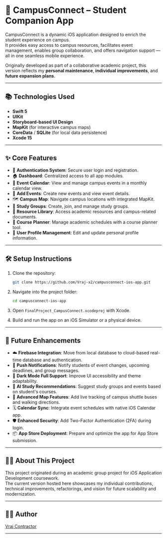 
# 📱 CampusConnect – Student Companion App

CampusConnect is a dynamic iOS application designed to enrich the student experience on campus.  
It provides easy access to campus resources, facilitates event management, enables group collaboration, and offers navigation support — all in one seamless mobile experience.

Originally developed as part of a collaborative academic project, this version reflects my **personal maintenance**, **individual improvements**, and **future expansion plans**.

---

## 📚 Technologies Used

- **Swift 5**
- **UIKit**
- **Storyboard-based UI Design**
- **MapKit** (for interactive campus maps)
- **CoreData** / **SQLite** (for local data persistence)
- **Xcode 15**

---

## ✨ Core Features

- 🔐 **Authentication System**: Secure user login and registration.
- 🏠 **Dashboard**: Centralized access to all app modules.
- 📅 **Event Calendar**: View and manage campus events in a monthly calendar view.
- 📝 **Add Events**: Create new events and view event details.
- 🗺️ **Campus Map**: Navigate campus locations with integrated MapKit.
- 🤝 **Study Groups**: Create, join, and manage study groups.
- 📖 **Resource Library**: Access academic resources and campus-related documents.
- 🎯 **Course Planner**: Manage academic schedules with a course planner tool.
- 👤 **User Profile Management**: Edit and update personal profile information.

---

## 🛠 Setup Instructions

1. Clone the repository:
   ```bash
   git clone https://github.com/Vraj-x2/campusconnect-ios-app.git
   ```

2. Navigate into the project folder:
   ```bash
   cd campusconnect-ios-app
   ```

3. Open `FinalProject_CampusConnect.xcodeproj` with Xcode.

4. Build and run the app on an iOS Simulator or a physical device.

---

## 🚀 Future Enhancements

- ☁️ **Firebase Integration**: Move from local database to cloud-based real-time database and authentication.
- 🔔 **Push Notifications**: Notify students of event changes, upcoming deadlines, and group messages.
- 🌙 **Dark Mode Full Support**: Improve UI accessibility and theme adaptability.
- 🧠 **AI Study Recommendations**: Suggest study groups and events based on student's courses.
- 📍 **Advanced Map Features**: Add live tracking of campus shuttle buses and walking directions.
- 🗓️ **Calendar Sync**: Integrate event schedules with native iOS Calendar app.
- 🛡️ **Enhanced Security**: Add Two-Factor Authentication (2FA) during login.
- 📦 **App Store Deployment**: Prepare and optimize the app for App Store submission.

---

## 👨‍💻 About This Project

This project originated during an academic group project for iOS Application Development coursework.  
The current version hosted here showcases my individual contributions, technical improvements, refactorings, and vision for future scalability and modernization.

---

## 🧑‍🎓 Author

[Vraj Contractor](https://github.com/Vraj-x2)

---
